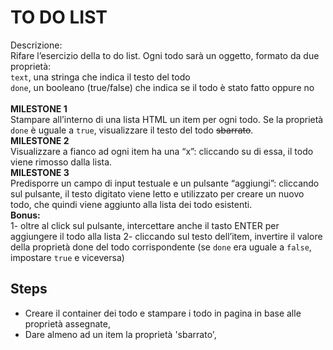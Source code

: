 TO DO LIST
===
Descrizione:<br>
Rifare l’esercizio della to do list.
Ogni todo sarà un oggetto, formato da due proprietà:<br>
`text`, una stringa che indica il testo del todo<br>
`done`, un booleano (true/false) che indica se il todo è stato fatto oppure no<br>
<br>
**MILESTONE 1**<br>
Stampare all’interno di una lista HTML un item per ogni todo.
Se la proprietà `done` è uguale a `true`, visualizzare il testo del todo ~~sbarrato~~.<br>
**MILESTONE 2**<br>
Visualizzare a fianco ad ogni item ha una “x”: cliccando su di essa, il todo viene rimosso dalla lista.<br>
**MILESTONE 3**<br>
Predisporre un campo di input testuale e un pulsante “aggiungi”: cliccando sul pulsante, il testo digitato viene letto e utilizzato per creare un nuovo todo, che quindi viene aggiunto alla lista dei todo esistenti.<br>
**Bonus:**<br>
1- oltre al click sul pulsante, intercettare anche il tasto ENTER per aggiungere il todo alla lista
2- cliccando sul testo dell’item, invertire il valore della proprietà done del todo corrispondente (se `done` era uguale a `false`, impostare `true` e viceversa)<br>

## Steps
- Creare il container dei todo e stampare i todo in pagina in base alle proprietà assegnate,
- Dare almeno ad un item la proprietà 'sbarrato',
